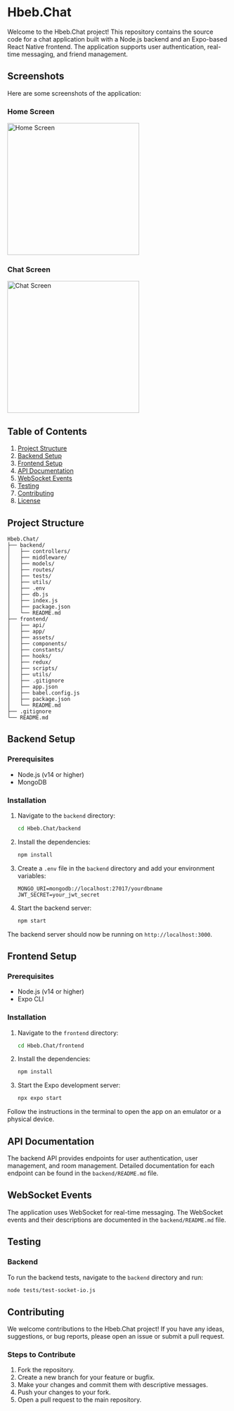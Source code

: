 # Hbeb.Chat

Welcome to the Hbeb.Chat project! This repository contains the source code for a chat application built with a Node.js backend and an Expo-based React Native frontend. The application supports user authentication, real-time messaging, and friend management.

## Screenshots

Here are some screenshots of the application:

### Home Screen

<img src="photos/1.png" alt="Home Screen" width="300"/>

### Chat Screen

<img src="photos/2.png" alt="Chat Screen" width="300"/>

## Table of Contents

1. [Project Structure](#project-structure)
2. [Backend Setup](#backend-setup)
3. [Frontend Setup](#frontend-setup)
4. [API Documentation](#api-documentation)
5. [WebSocket Events](#websocket-events)
6. [Testing](#testing)
7. [Contributing](#contributing)
8. [License](#license)

## Project Structure

```
Hbeb.Chat/
├── backend/
│   ├── controllers/
│   ├── middleware/
│   ├── models/
│   ├── routes/
│   ├── tests/
│   ├── utils/
│   ├── .env
│   ├── db.js
│   ├── index.js
│   ├── package.json
│   └── README.md
├── frontend/
│   ├── api/
│   ├── app/
│   ├── assets/
│   ├── components/
│   ├── constants/
│   ├── hooks/
│   ├── redux/
│   ├── scripts/
│   ├── utils/
│   ├── .gitignore
│   ├── app.json
│   ├── babel.config.js
│   ├── package.json
│   └── README.md
├── .gitignore
└── README.md
```

## Backend Setup

### Prerequisites

- Node.js (v14 or higher)
- MongoDB

### Installation

1. Navigate to the `backend` directory:

   ```bash
   cd Hbeb.Chat/backend
   ```

2. Install the dependencies:

   ```bash
   npm install
   ```

3. Create a `.env` file in the `backend` directory and add your environment variables:

   ```env
   MONGO_URI=mongodb://localhost:27017/yourdbname
   JWT_SECRET=your_jwt_secret
   ```

4. Start the backend server:

   ```bash
   npm start
   ```

The backend server should now be running on `http://localhost:3000`.

## Frontend Setup

### Prerequisites

- Node.js (v14 or higher)
- Expo CLI

### Installation

1. Navigate to the `frontend` directory:

   ```bash
   cd Hbeb.Chat/frontend
   ```

2. Install the dependencies:

   ```bash
   npm install
   ```

3. Start the Expo development server:

   ```bash
   npx expo start
   ```

Follow the instructions in the terminal to open the app on an emulator or a physical device.

## API Documentation

The backend API provides endpoints for user authentication, user management, and room management. Detailed documentation for each endpoint can be found in the `backend/README.md` file.

## WebSocket Events

The application uses WebSocket for real-time messaging. The WebSocket events and their descriptions are documented in the `backend/README.md` file.

## Testing

### Backend

To run the backend tests, navigate to the `backend` directory and run:

```bash
node tests/test-socket-io.js
```

## Contributing

We welcome contributions to the Hbeb.Chat project! If you have any ideas, suggestions, or bug reports, please open an issue or submit a pull request.

### Steps to Contribute

1. Fork the repository.
2. Create a new branch for your feature or bugfix.
3. Make your changes and commit them with descriptive messages.
4. Push your changes to your fork.
5. Open a pull request to the main repository.
